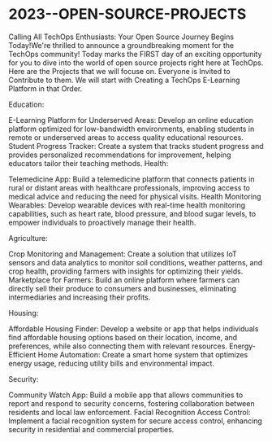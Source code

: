 # 2023--OPEN-SOURCE-PROJECTS
 Calling All TechOps Enthusiasts: Your Open Source Journey Begins Today!We're thrilled to announce a groundbreaking moment for the TechOps community! Today marks the FIRST day of an exciting opportunity for you to dive into the world of open source projects right here at TechOps. Here are the Projects that we will focuse on. Everyone is Invited to Contribute to them. We will start with Creating a TechOps E-Learning Platform in that Order. 

Education:

E-Learning Platform for Underserved Areas: Develop an online education platform optimized for low-bandwidth environments, enabling students in remote or underserved areas to access quality educational resources.
Student Progress Tracker: Create a system that tracks student progress and provides personalized recommendations for improvement, helping educators tailor their teaching methods.
Health:

Telemedicine App: Build a telemedicine platform that connects patients in rural or distant areas with healthcare professionals, improving access to medical advice and reducing the need for physical visits.
Health Monitoring Wearables: Develop wearable devices with real-time health monitoring capabilities, such as heart rate, blood pressure, and blood sugar levels, to empower individuals to proactively manage their health.

Agriculture:

Crop Monitoring and Management: Create a solution that utilizes IoT sensors and data analytics to monitor soil conditions, weather patterns, and crop health, providing farmers with insights for optimizing their yields.
Marketplace for Farmers: Build an online platform where farmers can directly sell their produce to consumers and businesses, eliminating intermediaries and increasing their profits.

Housing:

Affordable Housing Finder: Develop a website or app that helps individuals find affordable housing options based on their location, income, and preferences, while also connecting them with relevant resources.
Energy-Efficient Home Automation: Create a smart home system that optimizes energy usage, reducing utility bills and environmental impact.

Security:

Community Watch App: Build a mobile app that allows communities to report and respond to security concerns, fostering collaboration between residents and local law enforcement.
Facial Recognition Access Control: Implement a facial recognition system for secure access control, enhancing security in residential and commercial properties.
